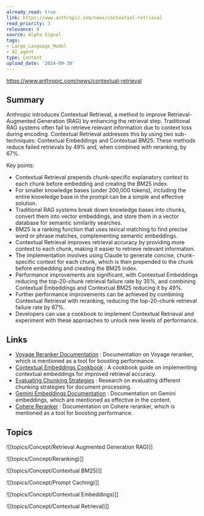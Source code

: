 ```yaml
---
already_read: true
link: https://www.anthropic.com/news/contextual-retrieval
read_priority: 3
relevance: 0
source: Alpha Signal
tags:
- Large_Language_Model
- AI_agent
type: Content
upload_date: '2024-09-30'
---
```


https://www.anthropic.com/news/contextual-retrieval
## Summary

Anthropic introduces Contextual Retrieval, a method to improve Retrieval-Augmented Generation (RAG) by enhancing the retrieval step. Traditional RAG systems often fail to retrieve relevant information due to context loss during encoding. Contextual Retrieval addresses this by using two sub-techniques: Contextual Embeddings and Contextual BM25. These methods reduce failed retrievals by 49% and, when combined with reranking, by 67%.

Key points:
- Contextual Retrieval prepends chunk-specific explanatory context to each chunk before embedding and creating the BM25 index.
- For smaller knowledge bases (under 200,000 tokens), including the entire knowledge base in the prompt can be a simple and effective solution.
- Traditional RAG systems break down knowledge bases into chunks, convert them into vector embeddings, and store them in a vector database for semantic similarity searches.
- BM25 is a ranking function that uses lexical matching to find precise word or phrase matches, complementing semantic embeddings.
- Contextual Retrieval improves retrieval accuracy by providing more context to each chunk, making it easier to retrieve relevant information.
- The implementation involves using Claude to generate concise, chunk-specific context for each chunk, which is then prepended to the chunk before embedding and creating the BM25 index.
- Performance improvements are significant, with Contextual Embeddings reducing the top-20-chunk retrieval failure rate by 35%, and combining Contextual Embeddings and Contextual BM25 reducing it by 49%.
- Further performance improvements can be achieved by combining Contextual Retrieval with reranking, reducing the top-20-chunk retrieval failure rate by 67%.
- Developers can use a cookbook to implement Contextual Retrieval and experiment with these approaches to unlock new levels of performance.
## Links

- [Voyage Reranker Documentation](https://docs.voyageai.com/docs/reranker) : Documentation on Voyage reranker, which is mentioned as a tool for boosting performance.
- [Contextual Embeddings Cookbook](https://github.com/anthropics/anthropic-cookbook/tree/main/skills/contextual-embeddings) : A cookbook guide on implementing contextual embeddings for improved retrieval accuracy.
- [Evaluating Chunking Strategies](https://research.trychroma.com/evaluating-chunking) : Research on evaluating different chunking strategies for document processing.
- [Gemini Embeddings Documentation](https://ai.google.dev/gemini-api/docs/embeddings) : Documentation on Gemini embeddings, which are mentioned as effective in the content.
- [Cohere Reranker](https://cohere.com/rerank) : Documentation on Cohere reranker, which is mentioned as a tool for boosting performance.

## Topics

![[topics/Concept/Retrieval Augmented Generation RAG)]]

![[topics/Concept/Reranking)]]

![[topics/Concept/Contextual BM25)]]

![[topics/Concept/Prompt Caching)]]

![[topics/Concept/Contextual Embeddings)]]

![[topics/Concept/Contextual Retrieval)]]